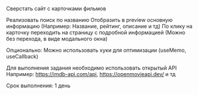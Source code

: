 Сверстать сайт с карточками фильмов

Реализовать поиск по названию
Отобразить в preview основную информацию (Например: Название, рейтинг, описание и тд)
По клику на карточку переходить на страницу с подробной информацией (Можно без перехода, в виде модального окна)

Опционально:
Можно использовать хуки для оптимизации (useMemo, useCallback)

Для выполнения задания необходимо использовать открытый API
Например: https://imdb-api.com/api, https://openmovieapi.dev/ и тд

Срок выполнения: 1 день